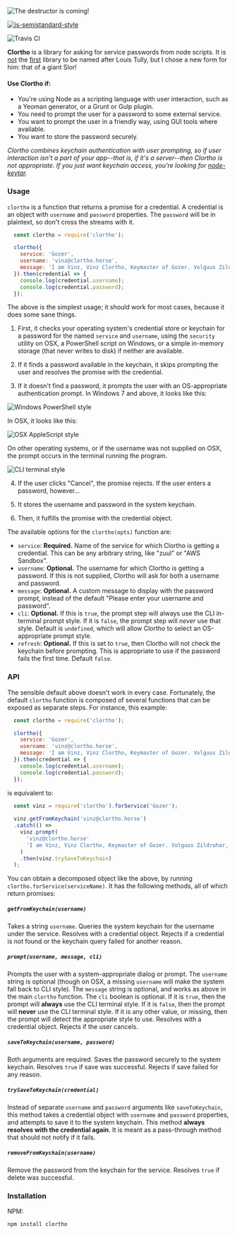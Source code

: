 ![The destructor is coming!](http://i.imgur.com/RiMmYgU.png])

[![js-semistandard-style](https://img.shields.io/badge/code%20style-semistandard-brightgreen.svg?style=flat-square)](https://github.com/Flet/semistandard)

![Travis CI](https://travis-ci.org/zetlen/clortho.svg)

**Clortho** is a library for asking for service passwords from node scripts. It is [not](https://github.com/pivotal/vinz-clortho) the [first](https://github.com/mozilla/vinz-clortho) library to be named after Louis Tully, but I chose a new form for him: that of a giant Slor!

#### Use Clortho if:
 - You're using Node as a scripting language with user interaction, such as a Yeoman generator, or a Grunt or Gulp plugin.
 - You need to prompt the user for a password to some external service.
 - You want to prompt the user in a friendly way, using GUI tools where available.
 - You want to store the password securely.
 
*Clortho combines keychain authentication with user prompting, so if user interaction isn't a part of your app--that is, if it's a server--then Clortho is not appropriate. If you just want keychain access, you're looking for [node-keytar][1].*

### Usage

`clortho` is a function that returns a promise for a credential. A credential is an object with `username` and `password` properties. The `password` will be in plaintext, so don't cross the streams with it.

```js
  const clortho = require('clortho');

  clortho({
    service: 'Gozer',
    username: 'vinz@clortho.horse',
    message: 'I am Vinz, Vinz Clortho, Keymaster of Gozer. Volguus Zildrohar, Lord of the Sebouillia. Are you the Gatekeeper?'
  }).then(credential => {
    console.log(credential.username);
    console.log(credential.password);
  });
```

The above is the simplest usage; it should work for most cases, because it does some sane things.

1. First, it checks your operating system's credential store or keychain for a password for the named `service` and `username`, using the `security` utility on OSX, a PowerShell script on Windows, or a simple in-memory storage (that never writes to disk) if neither are available.

2. If it finds a password available in the keychain, it skips prompting the user and resolves the promise with the credential.

3. If it doesn't find a password, it prompts the user with an OS-appropriate authentication prompt. In Windows 7 and above, it looks like this:

  ![Windows PowerShell style](http://i.imgur.com/y79xLc7.png)

  In OSX, it looks like this:

  ![OSX AppleScript style](http://i.imgur.com/YWUxewA.png)

  On other operating systems, or if the username was not supplied on OSX, the prompt occurs in the terminal running the program.

  ![CLI terminal style](http://i.imgur.com/nMnyciR.png)

4. If the user clicks "Cancel", the promise rejects. If the user enters a password, however...

5. It stores the username and password in the system keychain.

6. Then, it fulfills the promise with the credential object.

The available options for the `clortho(opts)` function are:
 - `service`: **Required.** Name of the service for which Clortho is getting a credential. This can be any arbitrary string, like "zuul" or "AWS Sandbox".
 - `username`: **Optional.** The username for which Clortho is getting a password. If this is not supplied, Clortho will ask for both a username and password.
 - `message`: **Optional.** A custom message to display with the password prompt, instead of the default "Please enter your username and password".
 - `cli`: **Optional.** If this is `true`, the prompt step will always use the CLI in-terminal prompt style. If it is `false`, the prompt step will *never* use that style. Default is `undefined`, which will allow Clortho to select an OS-appropriate prompt style.
 - `refresh`: **Optional.** If this is set to `true`, then Clortho will not check the keychain before prompting. This is appropriate to use if the password fails the first time. Default `false`.

### API

The sensible default above doesn't work in every case. Fortunately, the default `clortho` function is composed of several functions that can be exposed as separate steps. For instance, this example:

```js
  const clortho = require('clortho');

  clortho({
    service: 'Gozer',
    username: 'vinz@clortho.horse',
    message: 'I am Vinz, Vinz Clortho, Keymaster of Gozer. Volguus Zildrohar, Lord of the Sebouillia. Are you the Gatekeeper?'
  }).then(credential => {
    console.log(credential.username);
    console.log(credential.password);
  });
```

is equivalent to:

```js
  const vinz = require('clortho').forService('Gozer');
  
  vinz.getFromKeychain('vinz@clortho.horse')
  .catch(() =>
    vinz.prompt(
      'vinz@clortho.horse'
      'I am Vinz, Vinz Clortho, Keymaster of Gozer. Volguus Zildrohar, Lord of the Sebouillia. Are you the Gatekeeper?'
    )
    .then(vinz.trySaveToKeychain)
  );
```

You can obtain a decomposed object like the above, by running `clortho.forService(serviceName)`. It has the following methods, all of which return promises:

##### `getFromKeychain(username)`
Takes a string `username`. Queries the system keychain for the username under the service. Resolves with a credential object. Rejects if a credential is not found or the keychain query failed for another reason.

##### `prompt(username, message, cli)`
Prompts the user with a system-appropriate dialog or prompt. The `username` string is optional (though on OSX, a missing `username` will make the system fall back to CLI style). The `message` string is optional, and works as above in the main `clortho` function. The `cli` boolean is optional. If it is `true`, then the prompt will **always** use the CLI terminal style. If it is `false`, then the prompt will **never** use the CLI terminal style. If it is any other value, or missing, then the prompt will detect the appropriate style to use. Resolves with a credential object. Rejects if the user cancels.

##### `saveToKeychain(username, password)`
Both arguments are required. Saves the password securely to the system keychain. Resolves `true` if save was successful. Rejects if save failed for any reason.

##### `trySaveToKeychain(credential)`
Instead of separate `username` and `password` arguments like `saveToKeychain`, this method takes a credential object with `username` and `password` properties, and attempts to save it to the system keychain. This method **always resolves with the credential again**. It is meant as a pass-through method that should not notify if it fails.

##### `removeFromKeychain(username)`
Remove the password from the keychain for the service. Resolves `true` if delete was successful.

### Installation

NPM:

    npm install clortho

[1]: https://github.com/atom/node-keytar "node-keytar"
